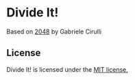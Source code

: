 # Divide It!
Based on [2048](http://gabrielecirulli.github.io/2048/) by Gabriele Cirulli

## License
Divide It! is licensed under the [MIT license.](https://github.com/gabrielecirulli/2048/blob/master/LICENSE.txt)
